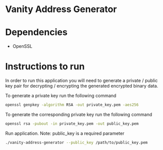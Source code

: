 # Vanity Address Generator

# Dependencies

- OpenSSL

# Instructions to run

In order to run this application you will need to generate a private / public key pair for decrypting / encrypting the 
generated encrypted binary data.

To generate a private key run the following command
```sh
openssl genpkey -algorithm RSA -out private_key.pem -aes256
```

To generate the corresponding private key run the following command
```sh
openssl rsa -pubout -in private_key.pem -out public_key.pem
```


Run application. Note: public_key is a required parameter
```sh 
./vanity-address-generator --public_key /path/to/public_key.pem
```
